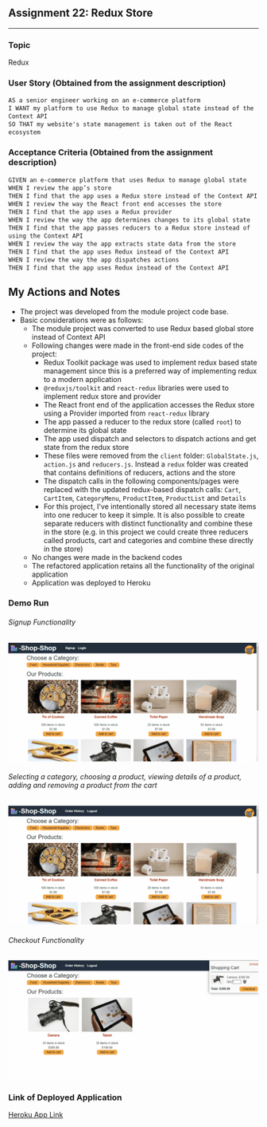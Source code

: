 ## Assignment 22: Redux Store
---
### Topic
Redux

### User Story (Obtained from the assignment description)

```
AS a senior engineer working on an e-commerce platform
I WANT my platform to use Redux to manage global state instead of the Context API
SO THAT my website's state management is taken out of the React ecosystem
```

### Acceptance Criteria (Obtained from the assignment description)

```
GIVEN an e-commerce platform that uses Redux to manage global state
WHEN I review the app’s store
THEN I find that the app uses a Redux store instead of the Context API
WHEN I review the way the React front end accesses the store
THEN I find that the app uses a Redux provider
WHEN I review the way the app determines changes to its global state
THEN I find that the app passes reducers to a Redux store instead of using the Context API
WHEN I review the way the app extracts state data from the store
THEN I find that the app uses Redux instead of the Context API
WHEN I review the way the app dispatches actions
THEN I find that the app uses Redux instead of the Context API   
```

## My Actions and Notes

* The project was developed from the module project code base.
* Basic considerations were as follows:
    * The module project was converted to use Redux based global store instead of Context API
    * Following changes were made in the front-end side codes of the project:
        * Redux Toolkit package was used to implement redux based state management since this is a preferred way of implementing redux to a modern application
        * ```@reduxjs/toolkit``` and ```react-redux``` libraries were used to implement redux store and provider
        * The React front end of the application accesses the Redux store using a Provider imported from ```react-redux``` library
        * The app passed a reducer to the redux store (called ```root```) to determine its global state
        * The app used dispatch and selectors to dispatch actions and get state from the redux store
        * These files were removed from the ```client``` folder: ```GlobalState.js```, ```action.js``` and ```reducers.js```. Instead a ```redux``` folder was created that contains definitions of reducers, actions and the store
        * The dispatch calls in the following components/pages were replaced with the updated redux-based dispatch calls: ```Cart```, ```CartItem```, ```CategoryMenu```, ```ProductItem```, ```ProductList``` and ```Details``` 
        * For this project, I've intentionally stored all necessary state items into one reducer to keep it simple. It is also possible to create separate reducers with distinct functionality and combine these in the store (e.g. in this project we could create three reducers called products, cart and categories and combine these directly in the store)  
    * No changes were made in the backend codes
    * The refactored application retains all the functionality of the original application
    * Application was deployed to Heroku

### Demo Run
<h6>Signup Functionality</h6>

![Demo Run](./client/src/assets/assignment22-demo-01.gif)

<h6> Selecting a category, choosing a product, viewing details of a product, adding and removing a product from the cart </h6>

![Demo Run](./client/src/assets/assignment22-demo-02.gif)

<h6>Checkout Functionality</h6>

![Demo Run](./client/src/assets/assignment22-demo-03.gif)

### Link of Deployed Application
[Heroku App Link](https://assignment22-redux-store.herokuapp.com/)
